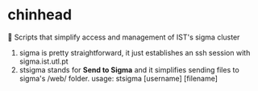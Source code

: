 # chinhead
:eggplant: Scripts that simplify access and management of IST's sigma cluster

1. sigma is pretty straightforward, it just establishes an ssh session with sigma.ist.utl.pt
2. stsigma stands for **Send to Sigma** and it simplifies sending files to sigma's /web/ folder. 
    usage: stsigma [username] [filename]
    
